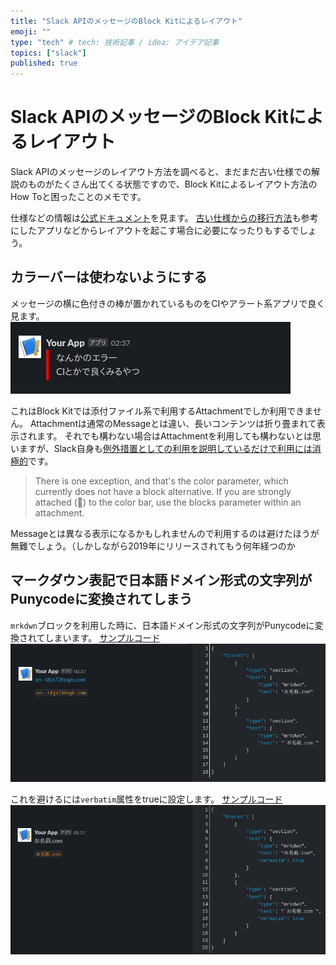 ```yaml
---
title: "Slack APIのメッセージのBlock Kitによるレイアウト"
emoji: ""
type: "tech" # tech: 技術記事 / idea: アイデア記事
topics: ["slack"]
published: true
---
```


# Slack APIのメッセージのBlock Kitによるレイアウト

Slack APIのメッセージのレイアウト方法を調べると、まだまだ古い仕様での解説のものがたくさん出てくる状態ですので、Block Kitによるレイアウト方法のHow Toと困ったことのメモです。

仕様などの情報は[公式ドキュメント](https://api.slack.com/surfaces)を見ます。
[古い仕様からの移行方法](https://api.slack.com/messaging/attachments-to-blocks)も参考にしたアプリなどからレイアウトを起こす場合に必要になったりもするでしょう。


## カラーバーは使わないようにする

メッセージの横に色付きの棒が置かれているものをCIやアラート系アプリで良く見ます。
![](/images/slack-api-message-layout/1.png)

これはBlock Kitでは添付ファイル系で利用するAttachmentでしか利用できません。
Attachmentは通常のMessageとは違い、長いコンテンツは折り畳まれて表示されます。
それでも構わない場合はAttachmentを利用しても構わないとは思いますが、Slack自身も[例外措置としての利用を説明しているだけで利用には消極的](https://api.slack.com/messaging/attachments-to-blocks#direct_equivalents)です。
> There is one exception, and that's the color parameter, which currently does not have a block alternative. If you are strongly attached (🎺) to the color bar, use the blocks parameter within an attachment.

Messageとは異なる表示になるかもしれませんので利用するのは避けたほうが無難でしょう。（しかしながら2019年にリリースされてもう何年経つのか


## マークダウン表記で日本語ドメイン形式の文字列がPunycodeに変換されてしまう

`mrkdwn`ブロックを利用した時に、日本語ドメイン形式の文字列がPunycodeに変換されてしまいます。
[サンプルコード](https://app.slack.com/block-kit-builder/T02SS7546#%7B%22blocks%22:%5B%7B%22type%22:%22section%22,%22text%22:%7B%22type%22:%22mrkdwn%22,%22text%22:%22%E3%81%8A%E5%90%8D%E5%89%8D.com%22%7D%7D,%7B%22type%22:%22section%22,%22text%22:%7B%22type%22:%22mrkdwn%22,%22text%22:%22%60%E3%81%8A%E5%90%8D%E5%89%8D.com%60%22%7D%7D%5D%7D)
![](/images/slack-api-message-layout/2.png)

これを避けるには`verbatim`属性をtrueに設定します。
[サンプルコード](https://app.slack.com/block-kit-builder/T02SS7546#%7B%22blocks%22:%5B%7B%22type%22:%22section%22,%22text%22:%7B%22type%22:%22mrkdwn%22,%22text%22:%22%E3%81%8A%E5%90%8D%E5%89%8D.com%22,%22verbatim%22:true%7D%7D,%7B%22type%22:%22section%22,%22text%22:%7B%22type%22:%22mrkdwn%22,%22text%22:%22%60%E3%81%8A%E5%90%8D%E5%89%8D.com%60%22,%22verbatim%22:true%7D%7D%5D%7D)
![](/images/slack-api-message-layout/3.png)
